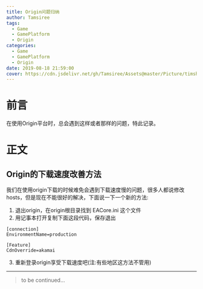 ```yaml
---
title: Origin问题归纳
author: Tamsiree
tags:
  - Game
  - GamePlatform
  - Origin
categories:
  - Game
  - GamePlatform
  - Origin
date: 2019-08-18 21:59:00
cover: https://cdn.jsdelivr.net/gh/Tamsiree/Assets@master/Picture/timshowrqg.jpeg
---
```

# 前言
在使用Origin平台时，总会遇到这样或者那样的问题，特此记录。

# 正文
## Origin的下载速度改善方法
我们在使用origin下载的时候难免会遇到下载速度慢的问题，很多人都说修改hosts，但是现在不能很好的解决，下面说一下一个新的方法:
1. 退出origin，在origin根目录找到 EACore.ini 这个文件  
2. 用记事本打开复制下面这段代码，保存退出  
```
[connection]
EnvironmentName=production

[Feature]
CdnOverride=akamai
```
3. 重新登录origin享受下载速度吧(注:有些地区这方法不管用)


---
> to be continued...